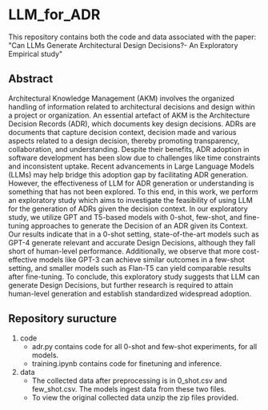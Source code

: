 # LLM_for_ADR

This repository contains both the code and data associated with the paper: 
"Can LLMs Generate Architectural Design Decisions?- An Exploratory Empirical study"

## Abstract

Architectural Knowledge Management (AKM) involves the organized handling of information related to architectural decisions and design within a project or organization. An essential artefact of AKM is the Architecture Decision Records (ADR), which documents key design decisions. ADRs are documents that capture decision context, decision made and various aspects related to a design decision, thereby promoting transparency, collaboration, and understanding. Despite their benefits, ADR adoption in software development has been slow due to challenges like time constraints and inconsistent uptake. Recent advancements in Large Language Models (LLMs) may help bridge this adoption gap by facilitating ADR generation. However, the effectiveness of LLM for ADR generation or understanding is something that has not been explored. To this end, in this work, we perform an exploratory study which aims to investigate the feasibility of using LLM for the generation of ADRs given the decision context. In our exploratory study, we utilize GPT and T5-based models with 0-shot, few-shot, and fine-tuning approaches to generate the Decision of an ADR given its Context. Our results indicate that in a 0-shot setting, state-of-the-art models such as GPT-4 generate relevant and accurate Design Decisions, although they fall short of human-level performance. Additionally, we observe that more cost-effective models like GPT-3 can achieve similar outcomes in a few-shot setting, and smaller models such as Flan-T5 can yield comparable results after fine-tuning. To conclude, this exploratory study suggests that LLM can generate Design Decisions, but further research is required to attain human-level generation and establish standardized widespread adoption.

## Repository suructure

1. code
    - adr.py contains code for all 0-shot and few-shot experiments, for all models.
    - training.ipynb contains code for finetuning and inference.
2. data
    - The collected data after preprocessing is in 0_shot.csv and few_shot.csv. The models ingest data from these two files.
    - To view the original collected data unzip the zip files provided.
